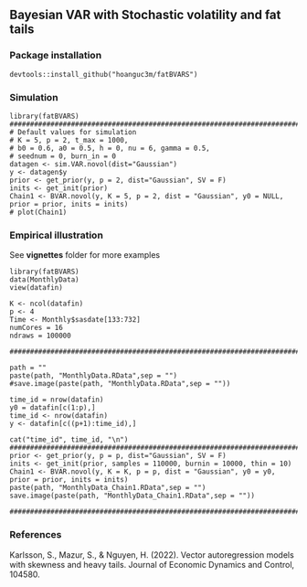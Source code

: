 ## Bayesian VAR with Stochastic volatility and fat tails 
### Package installation
```
devtools::install_github("hoanguc3m/fatBVARS")
```
### Simulation
```
library(fatBVARS)
###########################################################################
# Default values for simulation
# K = 5, p = 2, t_max = 1000,
# b0 = 0.6, a0 = 0.5, h = 0, nu = 6, gamma = 0.5,
# seednum = 0, burn_in = 0
datagen <- sim.VAR.novol(dist="Gaussian")
y <- datagen$y
prior <- get_prior(y, p = 2, dist="Gaussian", SV = F)
inits <- get_init(prior)
Chain1 <- BVAR.novol(y, K = 5, p = 2, dist = "Gaussian", y0 = NULL, prior = prior, inits = inits)
# plot(Chain1)
```

### Empirical illustration
See **vignettes** folder for more examples

```
library(fatBVARS)
data(MonthlyData)
view(datafin)

K <- ncol(datafin)
p <- 4
Time <- Monthly$sasdate[133:732]
numCores = 16
ndraws = 100000

###########################################################################

path = ""
paste(path, "MonthlyData.RData",sep = "")
#save.image(paste(path, "MonthlyData.RData",sep = ""))

time_id = nrow(datafin)
y0 = datafin[c(1:p),]
time_id <- nrow(datafin)
y <- datafin[c((p+1):time_id),]

cat("time_id", time_id, "\n")
###########################################################################
prior <- get_prior(y, p = p, dist="Gaussian", SV = F)
inits <- get_init(prior, samples = 110000, burnin = 10000, thin = 10)
Chain1 <- BVAR.novol(y, K = K, p = p, dist = "Gaussian", y0 = y0, prior = prior, inits = inits)
paste(path, "MonthlyData_Chain1.RData",sep = "")
save.image(paste(path, "MonthlyData_Chain1.RData",sep = ""))

###########################################################################

```
### References

Karlsson, S., Mazur, S., & Nguyen, H. (2022). Vector autoregression models with skewness and heavy tails. Journal of Economic Dynamics and Control, 104580.